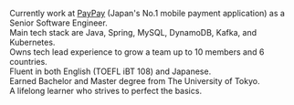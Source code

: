 Currently work at [PayPay](https://about.paypay.ne.jp/career/en/) (Japan's No.1 mobile payment application) as a Senior Software Engineer.  
Main tech stack are Java, Spring, MySQL, DynamoDB, Kafka, and Kubernetes.  
Owns tech lead experience to grow a team up to 10 members and 6 countries.  
Fluent in both English (TOEFL iBT 108) and Japanese.  
Earned Bachelor and Master degree from The University of Tokyo.  
A lifelong learner who strives to perfect the basics.
